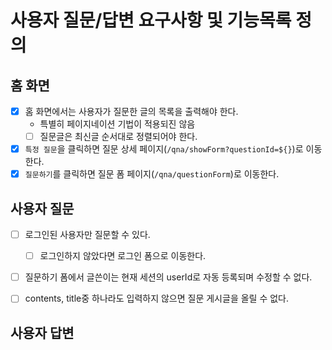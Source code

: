 # 사용자 질문/답변 요구사항 및 기능목록 정의

## 홈 화면
- [x] 홈 화면에서는 사용자가 질문한 글의 목록을 출력해야 한다.
  - 특별히 페이지네이션 기법이 적용되진 않음
  - [ ] 질문글은 최신글 순서대로 정렬되어야 한다.
- [x] `특정 질문`을 클릭하면 질문 상세 페이지(`/qna/showForm?questionId=${}`)로 이동한다.
- [x] `질문하기`를 클릭하면 질문 폼 페이지(`/qna/questionForm`)로 이동한다.

## 사용자 질문
- [ ] 로그인된 사용자만 질문할 수 있다.
  - [ ] 로그인하지 않았다면 로그인 폼으로 이동한다.
- [ ] 질문하기 폼에서 글쓴이는 현재 세션의 userId로 자동 등록되며 수정할 수 없다.
- [ ] contents, title중 하나라도 입력하지 않으면 질문 게시글을 올릴 수 없다.


## 사용자 답변